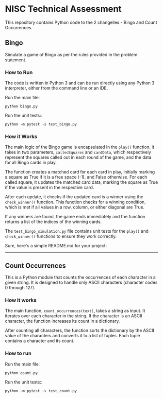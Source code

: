 # NISC Technical Assessment

This repository contains Python code to the 2 changelles - Bingo and Count Occurrences.

## Bingo

Simulate a game of Bingo as per the rules provided in the problem statement. 

### How to Run

The code is written in Python 3 and can be run directly using any Python 3 interpreter, either from the command line or an IDE. 

Run the main file:

```
python bingo.py
```

Run the unit tests::

```
python -m pytest -s test_bingo.py
```

### How it Works

The main logic of the Bingo game is encapsulated in the `play()` function. It takes in two parameters, `calledSquares` and `cardData`, which respectively represent the squares called out in each round of the game, and the data for all Bingo cards in play.

The function creates a matched card for each card in play, initially marking a square as True if it is a free space (-1), and False otherwise. For each called square, it updates the matched card data, marking the square as True if the value is present in the respective card.

After each update, it checks if the updated card is a winner using the `check_winner()` function. This function checks for a winning condition, which is met if all values in a row, column, or either diagonal are True.

If any winners are found, the game ends immediately and the function returns a list of the indices of the winning cards.

The `test_bingo_simulation.py` file contains unit tests for the `play()` and `check_winner()` functions to ensure they work correctly.

Sure, here's a simple README.md for your project:

---

## Count Occurrences

This is a Python module that counts the occurrences of each character in a given string. It is designed to handle only ASCII characters (character codes 0 through 127).

### How it works

The main function, `count_occurrences(text)`, takes a string as input. It iterates over each character in the string. If the character is an ASCII character, the function increases its count in a dictionary.

After counting all characters, the function sorts the dictionary by the ASCII value of the characters and converts it to a list of tuples. Each tuple contains a character and its count.

### How to run

Run the main file:

```
python count.py
```

Run the unit tests::

```
python -m pytest -s test_count.py
```


